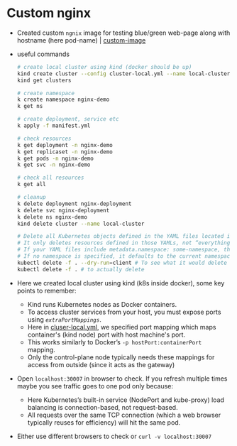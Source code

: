 # Custom nginx

- Created custom `ngnix` image for testing blue/green web-page along with hostname (here pod-name) | [custom-image](https://hub.docker.com/r/princebansal7/nginx-custom/tags)

- useful commands
    ```sh
    # create local cluster using kind (docker should be up)
    kind create cluster --config cluster-local.yml --name local-cluster
    kind get clusters

    # create namespace
    k create namespace nginx-demo
    k get ns

    # create deployment, service etc
    k apply -f manifest.yml

    # check resources
    k get deployment -n nginx-demo
    k get replicaset -n nginx-demo
    k get pods -n nginx-demo
    k get svc -n nginx-demo

    # check all resources
    k get all

    # cleanup
    k delete deployment nginx-deployment
    k delete svc nginx-deployment
    k delete ns nginx-demo
    kind delete cluster --name local-cluster

    # Delete all Kubernetes objects defined in the YAML files located in the current directory (.)
    # It only deletes resources defined in those YAMLs, not “everything in the cluster.”
    # If your YAML files include metadata.namespace: some-namespace, the resources in that namespace are deleted.
    # If no namespace is specified, it defaults to the current namespace
    kubectl delete -f . --dry-run=client # To see what it would delete first
    kubectl delete -f . # to actually delete
    ```
- Here we created local cluster using kind (k8s inside docker), some key points to remember:
  - Kind runs Kubernetes nodes as Docker containers.
  - To access cluster services from your host, you must expose ports using *`extraPortMappings`*.
  - Here in [cluser-local.yml](./cluster-local.yml#L5), we specified port mapping which maps container's (kind node) port with host machine's port.
  - This works similarly to Docker’s `-p hostPort:containerPort` mapping.
  - Only the control-plane node typically needs these mappings for access from outside (since it acts as the gateway)
- Open `localhost:30007` in browser to check. If you refresh multiple times maybe you see traffic goes to one pod only because:
  - Here Kubernetes’s built-in service (NodePort and kube-proxy) load balancing is connection-based, not request-based.
  - All requests over the same TCP connection (which a web browser typically reuses for efficiency) will hit the same pod.
- Either use different browsers to check or `curl -v localhost:30007`